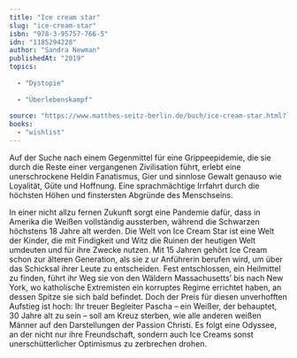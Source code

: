 ```yaml
---
title: "Ice cream star"
slug: "ice-cream-star"
isbn: "978-3-95757-766-5"
idn: "1185294228"
author: "Sandra Newman"
publishedAt: "2019"
topics:
  
  - "Dystopie"
    
  - "Überlebenskampf"
    
source: "https://www.matthes-seitz-berlin.de/buch/ice-cream-star.html?lid=2"
books: 
  - "wishlist"
---
```

Auf der Suche nach einem Gegenmittel für eine Grippeepidemie, die sie durch 
die Reste einer vergangenen Zivilisation führt, erlebt eine unerschrockene 
Heldin Fanatismus, Gier und sinnlose Gewalt genauso wie Loyalität, Güte und 
Hoffnung. Eine sprachmächtige Irrfahrt durch die höchsten Höhen und 
finstersten Abgründe des Menschseins.

In einer nicht allzu fernen Zukunft sorgt eine Pandemie dafür, dass in Amerika 
die Weißen vollständig aussterben, während die Schwarzen höchstens 18 Jahre 
alt werden. Die Welt von Ice Cream Star ist eine Welt der Kinder, die mit 
Findigkeit und Witz die Ruinen der heutigen Welt umdeuten und für ihre Zwecke 
nutzen. Mit 15 Jahren gehört Ice Cream schon zur älteren Generation, als sie z
ur Anführerin berufen wird, um über das Schicksal ihrer Leute zu entscheiden. 
Fest entschlossen, ein Heilmittel zu finden, führt ihr Weg sie von den Wäldern 
Massachusetts’ bis nach New York, wo katholische Extremisten ein korruptes 
Regime errichtet haben, an dessen Spitze sie sich bald befindet. Doch der 
Preis für diesen unverhofften Aufstieg ist hoch: Ihr treuer Begleiter Pascha – 
ein Weißer, der behauptet, 30 Jahre alt zu sein – soll am Kreuz sterben, wie 
alle anderen weißen Männer auf den Darstellungen der Passion Christi. Es folgt 
eine Odyssee, an der nicht nur ihre Freundschaft, sondern auch Ice Creams sonst 
unerschütterlicher Optimismus zu zerbrechen drohen.